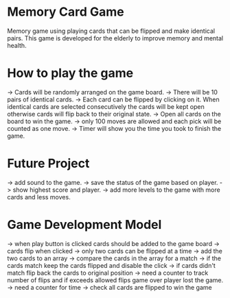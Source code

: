 # Memory Card Game

Memory game using playing cards that can be flipped and make identical pairs. This game is developed for the elderly to improve memory and mental health.

# How to play the game

-> Cards will be randomly arranged on the game board.
-> There will be 10 pairs of identical cards.
-> Each card can be flipped by clicking on it. When identical cards are selected consecutively the cards will be kept open otherwise cards will flip back to their original state.
-> Open all cards on the board to win the game.
-> only 100 moves are allowed and each pick will be counted as one move.
-> Timer will show you the time you took to finish the game.


# Future Project

-> add sound to the game.
-> save the status of the game based on player.
-> show highest score and player.
-> add more levels to the game with more cards and less moves. 


# Game Development Model

-> when play button is clicked cards should be added to the game board
-> cards flip when clicked
-> only two cards can be flipped at a time
-> add the two cards to an array
-> compare the cards in the array for a match
-> if the cards match keep the cards flipped and disable the click
-> if cards didn't match flip back the cards to original position
-> need a counter to track number of flips and if exceeds allowed flips game over player lost the game.
-> need a counter for time
-> check all cards are flipped to win the game 
